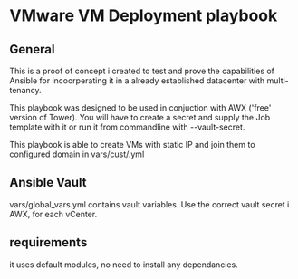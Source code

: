 # VMware VM Deployment playbook



## General

This is a proof of concept i created to test and prove the capabilities of Ansible for incoorperating it in a already established datacenter with multi-tenancy.

This playbook was designed to be used in conjuction with AWX ('free' version of Tower). You will have to create a secret and supply the Job template with it or run it from commandline with --vault-secret.

This playbook is able to create VMs with static IP and join them to configured domain in vars/cust/<name>.yml

## Ansible Vault

vars/global_vars.yml contains vault variables. Use the correct vault secret i AWX, for each vCenter.

## requirements

it uses default modules, no need to install any dependancies.